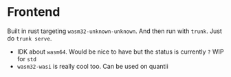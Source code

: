 # Frontend

Built in rust targeting `wasm32-unknown-unknown`. And then run with `trunk`. Just do `trunk serve`.

- IDK about `wasm64`. Would be nice to have but the status is currently `?` WIP for `std`
- `wasm32-wasi` is really cool too. Can be used on quantii

